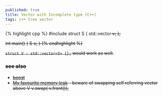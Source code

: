```yaml
---
published: true
title: Vector with Incomplete type (C++)
tags: c++ tree vector
---
```

{% highlight cpp %}
#include <vector>
struct S {
    std::vector<S> v;
};

int main() { S s; }
{% endhighlight %}

`struct V : std::vector<S> {};` would work as well.
  
### see also 
- [boost](https://www.boost.org/doc/libs/1_54_0/doc/html/container/containers_of_incomplete_types.html)
- [My favourite memory leak](https://www.youtube.com/watch?v=LKKmPAQFNgE) - beware of swapping self referring vector above V v.swap( v.front());

